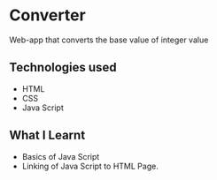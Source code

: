 # Converter
Web-app that converts the base value of integer value
## Technologies used
-  HTML
-  CSS
-  Java Script
## What I Learnt
* Basics of Java Script
* Linking of Java Script to HTML Page.


